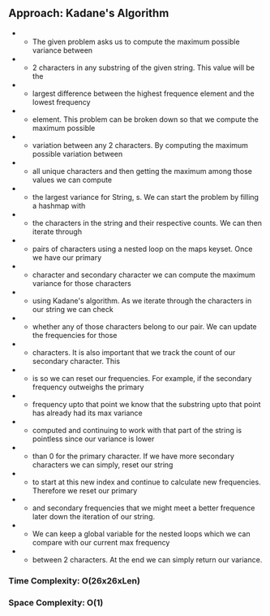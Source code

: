 ## Approach: Kadane's Algorithm
* * The given problem asks us to compute the maximum possible variance between
* * 2 characters in any substring of the given string. This value will be the
* * largest difference between the highest frequence element and the lowest frequency
* * element. This problem can be broken down so that we compute the maximum possible
* * variation between any 2 characters. By computing the maximum possible variation between
* * all unique characters and then getting the maximum among those values we can compute
* * the largest variance for String, s. We can start the problem by filling a hashmap with
* * the characters in the string and their respective counts. We can then iterate through
* * pairs of characters using a nested loop on the maps keyset. Once we have our primary
* * character and secondary character we can compute the maximum variance for those characters
* * using Kadane's algorithm. As we iterate through the characters in our string we can check
* * whether any of those characters belong to our pair. We can update the frequencies for those
* * characters. It is also important that we track the count of our secondary character. This
* * is so we can reset our frequencies. For example, if the secondary frequency outweighs the primary
* * frequency upto that point we know that the substring upto that point has already had its max variance
* * computed and continuing to work with that part of the string is pointless since our variance is lower
* * than 0 for the primary character. If we have more secondary characters we can simply, reset our string
* * to start at this new index and continue to calculate new frequencies. Therefore we reset our primary
* * and secondary frequencies that we might meet a better frequence later down the iteration of  our string.
* * We can keep a global variable for the nested loops which we can compare with our current max frequency
* * between 2 characters. At the end we can simply return our variance.
​
### Time Complexity: O(26x26xLen)
### Space Complexity: O(1)